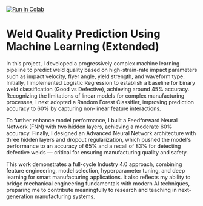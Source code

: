 [![Run in Colab](https://colab.research.google.com/assets/colab-badge.svg)](https://colab.research.google.com/github/dkmech044/industry4.0-manufacturing-ml/blob/main/weld_quality_extended_logistic.ipynb)


# Weld Quality Prediction Using Machine Learning (Extended)

In this project, I developed a progressively complex machine learning pipeline to predict weld quality based on high-strain-rate impact parameters such as impact velocity, flyer angle, yield strength, and waveform type.
Initially, I implemented Logistic Regression to establish a baseline for binary weld classification (Good vs Defective), achieving around 45% accuracy. Recognizing the limitations of linear models for complex manufacturing processes, I next adopted a Random Forest Classifier, improving prediction accuracy to 60% by capturing non-linear feature interactions.

To further enhance model performance, I built a Feedforward Neural Network (FNN) with two hidden layers, achieving a moderate 60% accuracy. Finally, I designed an Advanced Neural Network architecture with three hidden layers and dropout regularization, which pushed the model's performance to an accuracy of 65% and a recall of 83% for detecting defective welds — critical for ensuring manufacturing quality and safety.

This work demonstrates a full-cycle Industry 4.0 approach, combining feature engineering, model selection, hyperparameter tuning, and deep learning for smart manufacturing applications. It also reflects my ability to bridge mechanical engineering fundamentals with modern AI techniques, preparing me to contribute meaningfully to research and teaching in next-generation manufacturing systems.

